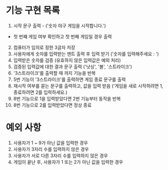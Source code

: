 # 기능 구현 목록

1. 시작 문구 출력 - ('숫자 야구 게임을 시작합니다.')
- 첫 번쨰 게임 여부 확인하고 첫 번째 게임일 경우 출력
2. 컴퓨터가 임의로 정한 3글자 저장 
3. 사용자에게 숫자를 입력받는 멘트 출력 후 입력 받기 ('숫자를 입력해주세요 : ')
4. 입력받은 숫자를 검증 (유효하지 않은 입력값은 예외 처리)
5. 검증된 입력값에 대한 결과 문구 출력 ('낫싱', '볼', '스트라이크')
6. '3스트라이크'를 출력할 때 까지 기능을 반복
7. 5번 기능이 '3스트라이크'를 출력하면 게임 종료 문구를 출력
8. 재시작 여부를 묻는 문구를 출력하고, 값을 입력 받음 ('게임을 새로 시작하려면 1, 종료하려면 2를 입력하세요.)
9. 8번 기능으로 1을 입력받았다면 2번 기능부터 동작을 반복
10. 8번 기능으로 2를 입력받았다면 정상 종료

# 예외 사항

1. 사용자가 1 ~ 9가 아닌 값을 입력한 경우
2. 사용자가 3자리 수를 입력하지 않은 경우
3. 사용자가 서로 다른 3자리 수를 입력하지 않은 경우
4. 게임이 끝난 후, 사용자가 1 또는 2가 아닌 값을 입력한 경우


